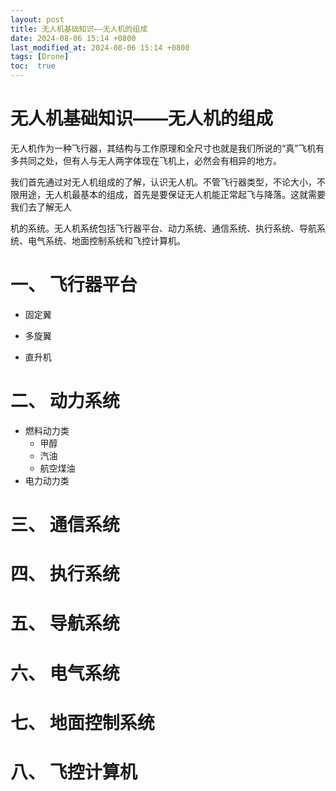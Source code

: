 ```yaml
---
layout: post
title: 无人机基础知识——无人机的组成
date: 2024-08-06 15:14 +0800
last_modified_at: 2024-08-06 15:14 +0800
tags: [Drone]
toc:  true
---
```


# 无人机基础知识——无人机的组成

无人机作为一种飞行器，其结构与工作原理和全尺寸也就是我们所说的“真”飞机有多共同之处，但有人与无人两字体现在飞机上，必然会有相异的地方。

我们首先通过对无人机组成的了解，认识无人机。不管飞行器类型，不论大小，不限用途，无人机最基本的组成，首先是要保证无人机能正常起飞与降落。这就需要我们去了解无人

机的系统。无人机系统包括飞行器平台、动力系统、通信系统、执行系统、导航系统、电气系统、地面控制系统和飞控计算机。

# 一、 **飞行器平台**

- 固定翼

- 多旋翼

- 直升机

# 二、 **动力系统**

- 燃料动力类
  - 甲醇
  - 汽油
  - 航空煤油
- 电力动力类

# 三、 **通信系统**



# 四、 **执行系统**



# 五、 **导航系统**

# 

# 六、 **电气系统**



# 七、 **地面控制系统**



# 八、 **飞控计算机**
